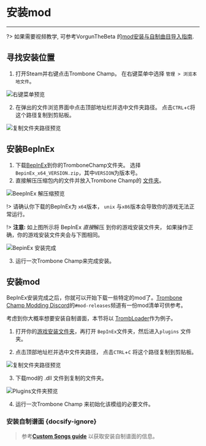 # 安装mod
---

?> 如果需要视频教学, 可参考VorgunTheBeta 的[mod安装与自制曲目导入指南](https://youtu.be/pSwNSGx-P5c).

## 寻找安装位置
1. 打开Steam并右键点击Trombone Champ。 在右键菜单中选择 `管理 > 浏览本地文件`。

![右键菜单预览](../docs/files/localfilescontext.png)

2. 在弹出的文件浏览界面中点击顶部地址栏并选中文件夹路径。 点击`CTRL`+`C`将这个路径复制到剪贴板。

![复制文件夹路径预览](../docs/files/copyfolderpath.png)

## 安装BepInEx

1. 下载[BepInEx](https://github.com/BepInEx/BepInEx/releases/latest)到你的TromboneChamp文件夹。 选择 `BepinEx_x64_VERSION.zip`，其中`VERSION`为版本号。
2. 直接解压压缩包内的文件并放入Trombone Champ的 [文件夹](##finding-install-location)。

![BeepInEx 解压缩预览](../docs/files/bepinexextract.png)

!> 请确认你下载的BepInEx为 `x64`版本， `unix` 与`x86`版本会导致你的游戏无法正常运行。

!> **注意:** 如上图所示将 BepInEx *直接*解压 到你的游戏安装文件夹， 如果操作正确，你的游戏安装文件夹会与下图相同。

![BepinEx 安装完成](../docs/files/finishedbepinex.png)

3. 运行一次Trombone Champ来完成安装。

## 安装mod

BepInEx安装完成之后，你就可以开始下载一些特定的mod了。[Trombone Champ Modding Discord](https://discord.gg/KVzKRsbetJ)的`#mod-releases`频道有一份mod清单可供参考。

考虑到你大概率想要安装自制谱面，本节将以 [TrombLoader](https://github.com/NyxTheShield/TrombLoader/releases/latest)作为例子。

1. 打开你的[游戏安装文件夹](###finding-install-location)，再打开 `BepInEx`文件夹，然后进入`plugins` 文件夹。

2. 点击顶部地址栏并选中文件夹路径， 点击`CTRL`+`C` 将这个路径复制到剪贴板。

![复制文件夹路径预览](../docs/files/copyfolderpathplugins.png)

3. 下载mod的 .dll 文件到复制的文件夹。

![Plugins文件夹预览](../docs/files/pluginswithtrombloader.png)

4. 运行一次Trombone Champ 来初始化该模组的必要文件。

### 安装自制谱面 {docsify-ignore}

> 参考[**Custom Songs guide**](installing-songs) 以获取安装自制谱面的信息。